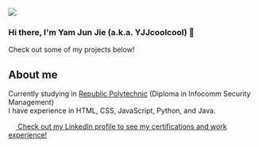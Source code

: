 ![](https://komarev.com/ghpvc/?username=YJJcoolcool&color=7fab11)
### Hi there, I'm Yam Jun Jie (a.k.a. YJJcoolcool) 👋
Check out some of my projects below!

## About me
Currently studying in [Republic Polytechnic](https://www.rp.edu.sg/) (Diploma in Infocomm Security Management)\
I have experience in HTML, CSS, JavaScript, Python, and Java.

<a href="https://www.linkedin.com/in/yam-jun-jie/"><img src="https://image.flaticon.com/icons/png/512/174/174857.png" height="15px"> Check out my LinkedIn profile to see my certifications and work experience!</a>


<!--
**YJJcoolcool/YJJcoolcool** is a ✨ _special_ ✨ repository because its `README.md` (this file) appears on your GitHub profile.

Here are some ideas to get you started:

- 🔭 I’m currently working on ...
- 🌱 I’m currently learning ...
- 👯 I’m looking to collaborate on ...
- 🤔 I’m looking for help with ...
- 💬 Ask me about ...
- 📫 How to reach me: ...
- 😄 Pronouns: ...
- ⚡ Fun fact: ...
-->
